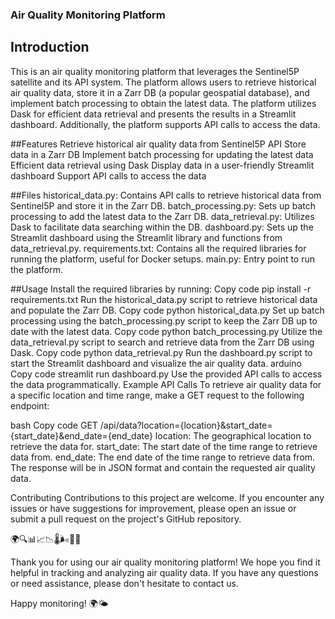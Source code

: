 ### Air Quality Monitoring Platform

## Introduction

This is an air quality monitoring platform that leverages the Sentinel5P satellite and its API system. The platform allows users to retrieve historical air quality data, store it in a Zarr DB (a popular geospatial database), and implement batch processing to obtain the latest data. The platform utilizes Dask for efficient data retrieval and presents the results in a Streamlit dashboard. Additionally, the platform supports API calls to access the data.

##Features
Retrieve historical air quality data from Sentinel5P API
Store data in a Zarr DB
Implement batch processing for updating the latest data
Efficient data retrieval using Dask
Display data in a user-friendly Streamlit dashboard
Support API calls to access the data

##Files
historical_data.py: Contains API calls to retrieve historical data from Sentinel5P and store it in the Zarr DB.
batch_processing.py: Sets up batch processing to add the latest data to the Zarr DB.
data_retrieval.py: Utilizes Dask to facilitate data searching within the DB.
dashboard.py: Sets up the Streamlit dashboard using the Streamlit library and functions from data_retrieval.py.
requirements.txt: Contains all the required libraries for running the platform, useful for Docker setups.
main.py: Entry point to run the platform.

##Usage
Install the required libraries by running:
Copy code
pip install -r requirements.txt
Run the historical_data.py script to retrieve historical data and populate the Zarr DB.
Copy code
python historical_data.py
Set up batch processing using the batch_processing.py script to keep the Zarr DB up to date with the latest data.
Copy code
python batch_processing.py
Utilize the data_retrieval.py script to search and retrieve data from the Zarr DB using Dask.
Copy code
python data_retrieval.py
Run the dashboard.py script to start the Streamlit dashboard and visualize the air quality data.
arduino
Copy code
streamlit run dashboard.py
Use the provided API calls to access the data programmatically.
Example API Calls
To retrieve air quality data for a specific location and time range, make a GET request to the following endpoint:

bash
Copy code
GET /api/data?location={location}&start_date={start_date}&end_date={end_date}
location: The geographical location to retrieve the data for.
start_date: The start date of the time range to retrieve data from.
end_date: The end date of the time range to retrieve data from.
The response will be in JSON format and contain the requested air quality data.

Contributing
Contributions to this project are welcome. If you encounter any issues or have suggestions for improvement, please open an issue or submit a pull request on the project's GitHub repository.

🌍🔍📊📈📉🌡️🌬️📡📅

Thank you for using our air quality monitoring platform! We hope you find it helpful in tracking and analyzing air quality data. If you have any questions or need assistance, please don't hesitate to contact us.

Happy monitoring! 🌍🌤️

